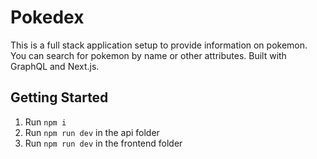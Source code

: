 # Pokedex

This is a full stack application setup to provide information on pokemon. You can search for pokemon by name or other attributes. Built with GraphQL and Next.js.

## Getting Started

1. Run `npm i`
2. Run `npm run dev` in the api folder
3. Run `npm run dev` in the frontend folder

